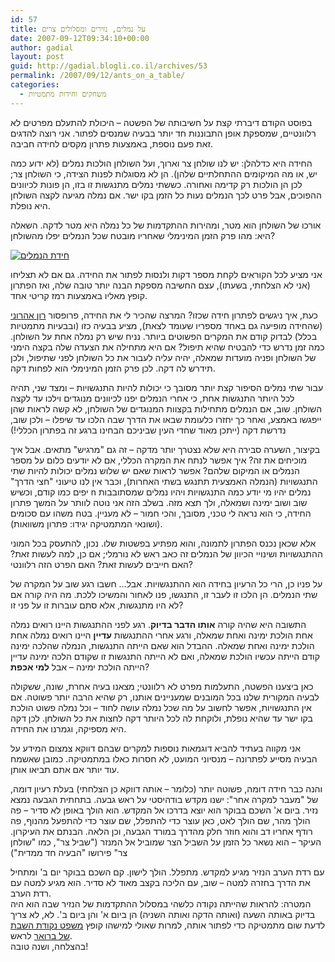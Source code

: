 ```yaml
---
id: 57
title: על נמלים, נזירים ומסלולים צרים
date: 2007-09-12T09:34:10+00:00
author: gadial
layout: post
guid: http://gadial.blogli.co.il/archives/53
permalink: /2007/09/12/ants_on_a_table/
categories:
  - משחקים וחידות מתמטיות
---
```

בפוסט הקודם דיברתי קצת על חשיבותה של הפשטה &#8211; היכולת להתעלם מפרטים לא רלוונטיים, שמספקת אופן התבוננות חד יותר בבעיה שמנסים לפתור. אני רוצה להדגים זאת פעם נוספת, באמצעות פתרון מקסים לחידה חביבה.

החידה היא כדלהלן: יש לנו שולחן צר וארוך, ועל השולחן הולכות נמלים (לא ידוע כמה יש, או מה המיקומים ההתחלתיים שלהן). הן לא מסוגלות לפנות הצידה, כי השולחן צר; לכן הן הולכות רק קדימה ואחורה. כששתי נמלים מתנגשות זו בזו, הן פונות לכיוונים ההפוכים, אבל פרט לכך הנמלים נעות כל הזמן בקו ישר. אם נמלה מגיעה לקצה השולחן היא נופלת.

אורכו של השולחן הוא מטר, ומהירות ההתקדמות של כל נמלה היא מטר לדקה. השאלה היא: מהו פרק הזמן המינימלי שאחריו מובטח שכל הנמלים יפלו מהשולחן?

[![חידת הנמלים](http://www.gadial.net/wp-content/uploads/2007/09/ant1.png)](http://www.gadial.net/wp-content/uploads/2007/09/ant1.png "חידת הנמלים")

אני מציע לכל הקוראים לקחת מספר דקות ולנסות לפתור את החידה. גם אם לא תצליחו (אני לא הצלחתי, בשעתו), עצם החשיבה מספקת הבנה יותר טובה שלה, ואז הפתרון קופץ מאליו באמצעות רמז קריטי אחד.

כעת, איך ניגשים לפתרון חידה שכזו? המרצה שהכיר לי את החידה, פרופסור [רון אהרוני](http://www.math.technion.ac.il/~ra/) (שהחידה מופיעה גם באחד מספריו שעומד לצאת), מציע בבעיה כזו (ובבעיות מתמטיות בכלל) לבדוק קודם את המקרים הפשוטים ביותר. נניח שיש רק נמלה אחת על השולחן. כמה זמן נדרש כדי להבטיח שהיא תיפול? אם היא מתחילה את הצעדה שלה בקצה הימני של השולחן ופניה מועדות שמאלה, יהיה עליה לעבור את כל השולחן לפני שתיפול, ולכן תידרש לה דקה. לכן פרק הזמן המינימלי הוא לפחות דקה.

עבור שתי נמלים הסיפור קצת יותר מסובך כי יכולות להיות התנגשויות &#8211; ומצד שני, תהיה לכל היותר התנגשות אחת, כי אחרי הנמלים יפנו לכיוונים מנוגדים וילכו עד לקצה השולחן. שוב, אם הנמלים מתחילות בקצוות המנוגדים של השולחן, לא קשה לראות שהן ייפגשו באמצע, ואחר כך יחזרו כלעומת שבאו את הדרך שבה הלכו עד שיפלו &#8211; ולכן שוב, נדרשת דקה (ייתכן מאוד שחדי העין שביניכם הבחינו ברגע זה בפתרון הכללי!)

בקיצור, השערה סבירה היא שלא נצטרך יותר מדקה &#8211; זה גם "מרגיש" מתאים. אבל איך מוכיחים את זה? איך אפשר לנתח את המקרה הכללי, אם לא יודעים כלום על מספר הנמלים או המיקום שלהם? אפשר לראות שאם יש שלוש נמלים יכולות להיות שתי התנגשויות (הנמלה האמצעית תתנגש בשתי האחרות), וכבר אין לנו טיעוני "חצי הדרך" יפים כמו קודם, וכשיש n נמלים יהיו מי יודע כמה התנגשויות ויהיו נמלים שמסתובבות שוב ושוב ימינה ושמאלה, ולך תצא מזה. בשלב הזה אני נוטה לוותר על המשך פתרון החידה, כי הוא נראה לי טכני, מסובך, והכי חמור &#8211; לא מעניין. בטח משהו עם סכומים (ושונאי המתמטיקה יגידו: פתרון משוואות).

אלא שכאן נכנס הפתרון לתמונה, והוא מפתיע בפשטות שלו. נכון, להתעסק בכל המוני ההתנגשויות ושינויי הכיוון של הנמלים זה כאב ראש לא נורמלי; אם כן, למה לעשות זאת? האם חייבים לעשות זאת? האם הפרט הזה רלוונטי?

על פניו כן, הרי כל הרעיון בחידה הוא ההתנגשויות. אבל&#8230; חשבו רגע שוב על המקרה של שתי הנמלים. הן הלכו זו לעבר זו, התנגשו, פנו לאחור והמשיכו ללכת. מה היה קורה אם לא היו מתנגשות, אלא סתם עוברות זו על פני זו?

התשובה היא שהיה קורה **אותו הדבר בדיוק**. רגע לפני ההתנגשות היינו רואים נמלה אחת הולכת ימינה ואחת שמאלה, ורגע אחרי ההתנגשות **עדיין** היינו רואים נמלה אחת הולכת ימינה ואחת שמאלה. ההבדל הוא שאם הייתה התנגשות, הנמלה שהלכה ימינה קודם הייתה עכשיו הולכת שמאלה, ואם לא הייתה התנגשות זו שקודם הלכה ימינה עדיין הייתה הולכת ימינה &#8211; אבל **למי אכפת**?

כאן ביצענו הפשטה, התעלמות מפרט לא רלוונטי; מצאנו בעיה אחרת, שונה, ששקולה לבעיה המקורית שלנו בכל המובנים שמעניינים אותנו, רק שהיא הרבה יותר פשוטה. אם אין התנגשויות, אפשר לחשוב על מה שכל נמלה עושה לחוד &#8211; וכל נמלה פשוט הולכת בקו ישר עד שהיא נופלת, ולוקחת לה לכל היותר דקה לחצות את כל השולחן. לכן דקה היא מספיקה, וגמרנו את החידה.

אני מקווה בעתיד להביא דוגמאות נוספות למקרים שבהם דווקא צמצום המידע על הבעיה מסייע לפתרונה &#8211; מנסיוני המועט, לא חסרות כאלו במתמטיקה. כמובן שאשמח עוד יותר אם אתם תביאו אותן.

והנה כבר חידה דומה, פשוטה יותר (כלומר &#8211; אותה דווקא כן הצלחתי) בעלת רעיון דומה, של "מעבר למקרה אחר": ישנו מקדש בודהיסטי על ראש גבעה. בתחתית הגבעה נמצא נזיר. ביום א' השכם בבוקר הוא יוצא בדרכו אל המקדש. הוא הולך באופן לא סדיר &#8211; פה הולך מהר, שם הולך לאט, כאן עוצר כדי להתפלל, שם עוצר כדי להתפעל מהנוף, פה רודף אחריו דב והוא חוזר חלק מהדרך במורד הגבעה, וכן הלאה. הבנתם את העיקרון. העיקר &#8211; הוא נשאר כל הזמן על השביל הצר שמוביל אל המנזר ("שביל צר", כמו "שולחן צר" פירושו "הבעיה חד ממדית")

עם רדת הערב הנזיר מגיע למקדש. מתפלל. הולך לישון. קם השכם בבוקר יום ב' ומתחיל את הדרך בחזרה למטה &#8211; שוב, עם הליכה בקצב מאוד לא סדיר. הוא מגיע למטה עם רדת הערב.  
המטרה: להראות שהייתה נקודה כלשהי במסלול ההתקדמות של הנזיר שבה הוא היה בדיוק באותה השעה (ואותה הדקה ואותה השניה) הן ביום א' והן ביום ב'. לא, לא צריך לדעת שום מתמטיקה כדי לפתור אותה, למרות שאולי למישהו קופץ [משפט נקודת השבת של ברואר](http://he.wikipedia.org/wiki/%D7%9E%D7%A9%D7%A4%D7%98_%D7%A0%D7%A7%D7%95%D7%93%D7%AA_%D7%94%D7%A9%D7%91%D7%AA_%D7%A9%D7%9C_%D7%91%D7%A8%D7%90%D7%95%D7%90%D7%A8) לראש.  
בהצלחה, ושנה טובה!